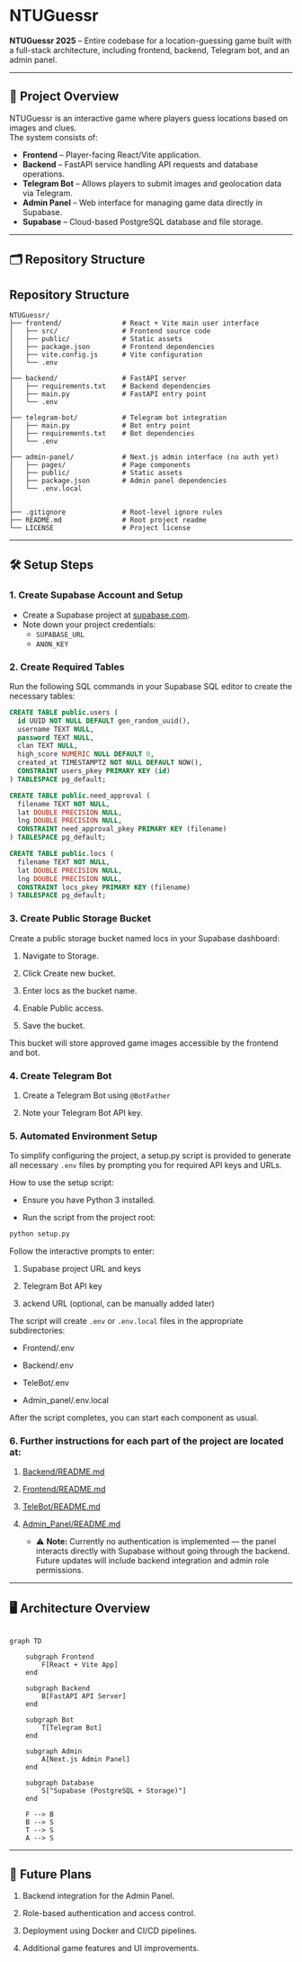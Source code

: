# NTUGuessr

**NTUGuessr 2025** – Entire codebase for a location-guessing game built with a full-stack architecture, including frontend, backend, Telegram bot, and an admin panel.

---

## 📌 Project Overview

NTUGuessr is an interactive game where players guess locations based on images and clues.  
The system consists of:

- **Frontend** – Player-facing React/Vite application.
- **Backend** – FastAPI service handling API requests and database operations.
- **Telegram Bot** – Allows players to submit images and geolocation data via Telegram.
- **Admin Panel** – Web interface for managing game data directly in Supabase.
- **Supabase** – Cloud-based PostgreSQL database and file storage.

---

## 🗂️ Repository Structure

## Repository Structure

```plaintext
NTUGuessr/
├── frontend/               # React + Vite main user interface
│   ├── src/                # Frontend source code
│   ├── public/             # Static assets
│   ├── package.json        # Frontend dependencies
│   ├── vite.config.js      # Vite configuration
│   └── .env
│
├── backend/                # FastAPI server
│   ├── requirements.txt    # Backend dependencies
│   ├── main.py             # FastAPI entry point
│   └── .env
│
├── telegram-bot/           # Telegram bot integration
│   ├── main.py             # Bot entry point
│   ├── requirements.txt    # Bot dependencies
│   └── .env
│
├── admin-panel/            # Next.js admin interface (no auth yet)
│   ├── pages/              # Page components
│   ├── public/             # Static assets
│   ├── package.json        # Admin panel dependencies
│   └── .env.local
│
│
├── .gitignore              # Root-level ignore rules
├── README.md               # Root project readme
└── LICENSE                 # Project license
```

---

## 🛠️ Setup Steps

### 1. Create Supabase Account and Setup

- Create a Supabase project at [supabase.com](https://supabase.com).
- Note down your project credentials:
  - `SUPABASE_URL`
  - `ANON_KEY`

### 2. Create Required Tables

Run the following SQL commands in your Supabase SQL editor to create the necessary tables:

```sql
CREATE TABLE public.users (
  id UUID NOT NULL DEFAULT gen_random_uuid(),
  username TEXT NULL,
  password TEXT NULL,
  clan TEXT NULL,
  high_score NUMERIC NULL DEFAULT 0,
  created_at TIMESTAMPTZ NOT NULL DEFAULT NOW(),
  CONSTRAINT users_pkey PRIMARY KEY (id)
) TABLESPACE pg_default;

CREATE TABLE public.need_approval (
  filename TEXT NOT NULL,
  lat DOUBLE PRECISION NULL,
  lng DOUBLE PRECISION NULL,
  CONSTRAINT need_approval_pkey PRIMARY KEY (filename)
) TABLESPACE pg_default;

CREATE TABLE public.locs (
  filename TEXT NOT NULL,
  lat DOUBLE PRECISION NULL,
  lng DOUBLE PRECISION NULL,
  CONSTRAINT locs_pkey PRIMARY KEY (filename)
) TABLESPACE pg_default;
```

### 3. Create Public Storage Bucket

Create a public storage bucket named locs in your Supabase dashboard:

1. Navigate to Storage.

2. Click Create new bucket.

3. Enter locs as the bucket name.

4. Enable Public access.

5. Save the bucket.

This bucket will store approved game images accessible by the frontend and bot.

### 4. Create Telegram Bot

1. Create a Telegram Bot using `@BotFather`

2. Note your Telegram Bot API key.

### 5. Automated Environment Setup

To simplify configuring the project, a setup.py script is provided to generate all necessary `.env` files by prompting you for required API keys and URLs.

How to use the setup script:

- Ensure you have Python 3 installed.

- Run the script from the project root:

```bash
python setup.py
```

Follow the interactive prompts to enter:

1. Supabase project URL and keys

2. Telegram Bot API key

3. ackend URL (optional, can be manually added later)

The script will create `.env` or `.env.local` files in the appropriate subdirectories:

- Frontend/.env

- Backend/.env

- TeleBot/.env

- Admin_panel/.env.local

After the script completes, you can start each component as usual.

### 6. Further instructions for each part of the project are located at:

1.  [Backend/README.md](Backend/README.md)

2.  [Frontend/README.md](Frontend/README.md)

3.  [TeleBot/README.md](TeleBot/README.md)

4.  [Admin_Panel/README.md](Admin_Panel/README.md)
    - ⚠ **Note:** Currently no authentication is implemented — the panel interacts directly with Supabase without going through the backend. Future updates will include backend integration and admin role permissions.

---

## 🖥️ Architecture Overview

```mermaid

graph TD

    subgraph Frontend
        F[React + Vite App]
    end

    subgraph Backend
        B[FastAPI API Server]
    end

    subgraph Bot
        T[Telegram Bot]
    end

    subgraph Admin
        A[Next.js Admin Panel]
    end

    subgraph Database
        S["Supabase (PostgreSQL + Storage)"]
    end

    F --> B
    B --> S
    T --> S
    A --> S
```

---

## 🚀 Future Plans

1. Backend integration for the Admin Panel.

2. Role-based authentication and access control.

3. Deployment using Docker and CI/CD pipelines.

4. Additional game features and UI improvements.
